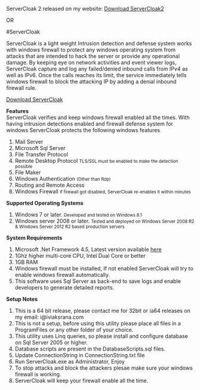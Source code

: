 <p>
  ServerCloak 2 released on my website:
  <a href="http://www.vikasrana.com/Download/ServerCloak.zip" target="_blank">
  Download ServerCloak2
</a>
</p>

OR

#ServerCloak

ServerCloak is a light weight Intrusion detection and defense system works with windows firewall to protect any windows operating system from attacks that are intended to hack the server or provide any operational damage.
  By keeping eye on network activities and event viewer logs, ServerCloak capture and log any failed/denied inbound calls from IPv4 as well as IPv6.
  Once the calls reaches its limit, the service immediately tells windows firewall to block the attacking IP by adding a denial inbound firewall rule.
<p>
  <a href="http://www.vikasrana.com/Download/ServerCloak.zip" target="_blank">
  Download ServerCloak
</a>
</p>
<p>
  <b>
  Features
  </b>
  <br>
  ServerCloak verifies and keep windows firewall enabled all the times. With having intrusion detections enabled and firewall defense system for windows ServerCloak protects the following windows features<br>
</p>

<ol>
  <li>
  Mail Server
  </li>
  <li>
  Microsoft Sql Server
  </li>
  <li>
  File Transfer Protocol
  </li>
  <li>
  Remote Desktop Protocol <small>
  TLS/SSL must be enabled to make the detection possible
  </small>
  </li>
  <li>
  File Maker
  </li>
  <li>
  Windows Authentication <small>(Other than Rdp)</small>
  </li>
  <li>
  Routing and Remote Access
  </li>
  <li>
  Windows Firewall <small>
  if firewall got disabled, ServerCloak re-enables it within minutes
  </small>
  </li>
</ol>
<p>
</p>
<p>
  <b>
  Supported Operating Systems
  </b>
</p>

<ol>
  <li>
  Windows 7 or later. <small>
  Developed and tested on Windows 8.1
 </small>
  </li>
  <li>
  Windows server 2008 or later. <small>
  Tested and deployed on Windows Server 2008 R2 &amp; Windows Server 2012 R2 based production servers
  </small>
  </li>
</ol>
<p>
</p>
<p>
  <b>
  System Requirements
  </b>
</p>

<ol>
  <li>
  Microsoft .Net Framework 4.5, Latest version available <a href="http://www.microsoft.com/Net" target="_blank">
  here
  </a>
  </li>
  <li>
  1Ghz higher multi-core CPU, Intel Dual Core or better
  </li>
  <li>
  1GB RAM
  </li>
  <li>
  Windows firewall must be installed, If not enabled ServerCloak will try to enable windows firewall automatically.
  </li>
  <li>
  This software uses Sql Server as back-end to save logs and enable developers to generate detailed reports.
  </li>
</ol>
<p>
<b>Setup Notes</b>
<ol>
<li>
This is a 64 bit release, please contact me for 32bit or ia64 releases on my email: i@iviaksrana.com
</li>
<li>
This is not a setup, before using this utility please place all files in a ProgramFiles or any other folder of your choice.
</li>
<li>
This utility uses Linq queries, so please install and configure database on Sql Server 2005 or higher.
</li>
<li>
Database scripts are present in the DatabaseScripts.sql files.
</li>
<li>
Update ConnectionString in ConnectionString.txt file
</li>
<li>
Run ServerCloak.exe as Administrator, Enjoy
</li>
<li>
To stop attacks and block the attackers plesae make sure your windows firewall is working.
</li>
<li>
ServerCloak will keep your firewall enable all the time.
</li>
</ol>
</p>
